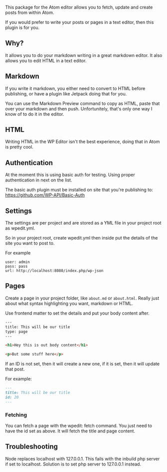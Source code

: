 This package for the Atom editor allows you to fetch, update and create posts from within Atom.

If you would prefer to write your posts or pages in a text editor, then this plugin is for you.


## Why?

It allows you to do your markdown writing in a great markdown editor. It also allows you to
edit HTML in a text editor.

## Markdown

If you write it markdown, you either need to convert to HTML before publishing, or have a plugin like Jetpack doing that for you.

You can use the Markdown Preview command to copy as HTML, paste that over your markdown and then push. Unfortunitely, that's only one way I know of to do it in the editor.

## HTML

Writing HTML in the WP Editor isn't the best experience, doing that in Atom is pretty cool.

## Authentication

At the moment this is using basic auth for testing. Using proper authentication in next on the list.

The basic auth plugin must be installed on site that you're publishing to: https://github.com/WP-API/Basic-Auth

## Settings

The settings are per project and are stored as a YML file in your project root as wpedit.yml.

So in your project root, create wpedit.yml then inside put the details of the site you want to post to.

For example

```YML
user: admin
pass: pass
url: http://localhost:8080/index.php/wp-json
```

## Pages

Create a page in your project folder, like `about.md` or `about.html`. Really just about what syntax highlighting you want, markdown or HTML.

Use frontend matter to set the details and put your body content after.

```html
---
title: This will be our title
type: page
---

<h1>Hey this is out body content</h1>

<p>But some stuff here</p>
```

If an ID is not set, then it will create a new one, if it is set, then it will update that post.

For example:

```md
---
title: This will be our title
id: 20
---
```

### Fetching

You can fetch a page with the wpedit: fetch command. You just need to have the id set as above. It will fetch the title and page content.

## Troubleshooting

Node replaces localhost with 127.0.0.1. This fails with the inbuild php server if set to localhost. Solution is to set php server to 127.0.0.1 instead.
